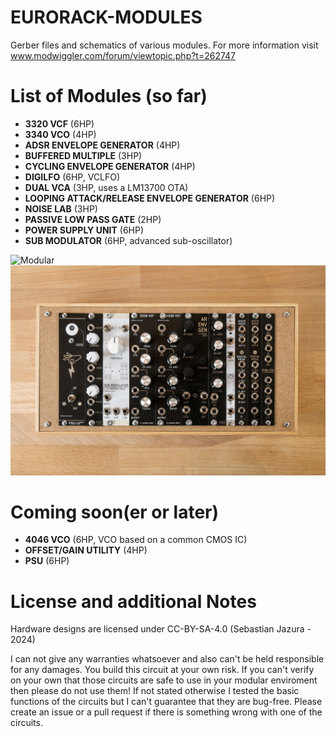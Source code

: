 # EURORACK-MODULES

Gerber files and schematics of various modules. For more information visit www.modwiggler.com/forum/viewtopic.php?t=262747

# List of Modules (so far)
- **3320 VCF** (6HP)
- **3340 VCO** (4HP)
- **ADSR ENVELOPE GENERATOR** (4HP)
- **BUFFERED MULTIPLE** (3HP)
- **CYCLING ENVELOPE GENERATOR** (4HP)
- **DIGILFO** (6HP, VCLFO)
- **DUAL VCA** (3HP, uses a LM13700 OTA)
- **LOOPING ATTACK/RELEASE ENVELOPE GENERATOR** (6HP)
- **NOISE LAB** (3HP)
- **PASSIVE LOW PASS GATE** (2HP)
- **POWER SUPPLY UNIT** (6HP)
- **SUB MODULATOR** (6HP, advanced sub-oscillator)

![Modular](https://github.com/diysynth/EURORACK-MODULES/blob/main/ModularJazura1.jpg)
![Modular](https://github.com/diysynth/EURORACK-MODULES/blob/main/ModularJazura2.jpg)

# Coming soon(er or later)

- **4046 VCO** (6HP, VCO based on a common CMOS IC)
- **OFFSET/GAIN UTILITY** (4HP)
- **PSU** (6HP)

# License and additional Notes
Hardware designs are licensed under CC-BY-SA-4.0 (Sebastian Jazura - 2024)

I can not give any warranties whatsoever and also can't be held responsible for any damages. You build this circuit at your own risk. If you can't verify on your own that those circuits are safe to use in your modular enviroment then please do not use them! If not stated otherwise I tested the basic functions of the circuits but I can't guarantee that they are bug-free. Please create an issue or a pull request if there is something wrong with one of the circuits.

